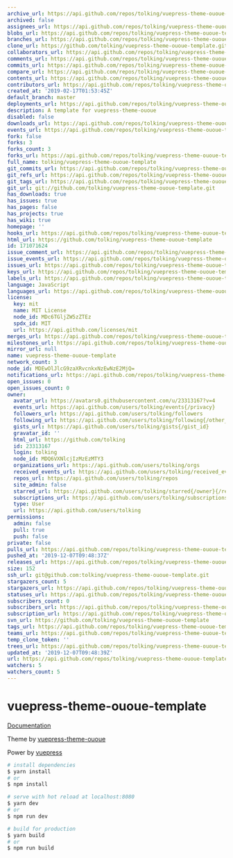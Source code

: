 ```yaml
---
archive_url: https://api.github.com/repos/tolking/vuepress-theme-ououe-template/{archive_format}{/ref}
archived: false
assignees_url: https://api.github.com/repos/tolking/vuepress-theme-ououe-template/assignees{/user}
blobs_url: https://api.github.com/repos/tolking/vuepress-theme-ououe-template/git/blobs{/sha}
branches_url: https://api.github.com/repos/tolking/vuepress-theme-ououe-template/branches{/branch}
clone_url: https://github.com/tolking/vuepress-theme-ououe-template.git
collaborators_url: https://api.github.com/repos/tolking/vuepress-theme-ououe-template/collaborators{/collaborator}
comments_url: https://api.github.com/repos/tolking/vuepress-theme-ououe-template/comments{/number}
commits_url: https://api.github.com/repos/tolking/vuepress-theme-ououe-template/commits{/sha}
compare_url: https://api.github.com/repos/tolking/vuepress-theme-ououe-template/compare/{base}...{head}
contents_url: https://api.github.com/repos/tolking/vuepress-theme-ououe-template/contents/{+path}
contributors_url: https://api.github.com/repos/tolking/vuepress-theme-ououe-template/contributors
created_at: '2019-02-17T01:53:45Z'
default_branch: master
deployments_url: https://api.github.com/repos/tolking/vuepress-theme-ououe-template/deployments
description: A template for vuepress-theme-ououe
disabled: false
downloads_url: https://api.github.com/repos/tolking/vuepress-theme-ououe-template/downloads
events_url: https://api.github.com/repos/tolking/vuepress-theme-ououe-template/events
fork: false
forks: 3
forks_count: 3
forks_url: https://api.github.com/repos/tolking/vuepress-theme-ououe-template/forks
full_name: tolking/vuepress-theme-ououe-template
git_commits_url: https://api.github.com/repos/tolking/vuepress-theme-ououe-template/git/commits{/sha}
git_refs_url: https://api.github.com/repos/tolking/vuepress-theme-ououe-template/git/refs{/sha}
git_tags_url: https://api.github.com/repos/tolking/vuepress-theme-ououe-template/git/tags{/sha}
git_url: git://github.com/tolking/vuepress-theme-ououe-template.git
has_downloads: true
has_issues: true
has_pages: false
has_projects: true
has_wiki: true
homepage: ''
hooks_url: https://api.github.com/repos/tolking/vuepress-theme-ououe-template/hooks
html_url: https://github.com/tolking/vuepress-theme-ououe-template
id: 171071624
issue_comment_url: https://api.github.com/repos/tolking/vuepress-theme-ououe-template/issues/comments{/number}
issue_events_url: https://api.github.com/repos/tolking/vuepress-theme-ououe-template/issues/events{/number}
issues_url: https://api.github.com/repos/tolking/vuepress-theme-ououe-template/issues{/number}
keys_url: https://api.github.com/repos/tolking/vuepress-theme-ououe-template/keys{/key_id}
labels_url: https://api.github.com/repos/tolking/vuepress-theme-ououe-template/labels{/name}
language: JavaScript
languages_url: https://api.github.com/repos/tolking/vuepress-theme-ououe-template/languages
license:
  key: mit
  name: MIT License
  node_id: MDc6TGljZW5zZTEz
  spdx_id: MIT
  url: https://api.github.com/licenses/mit
merges_url: https://api.github.com/repos/tolking/vuepress-theme-ououe-template/merges
milestones_url: https://api.github.com/repos/tolking/vuepress-theme-ououe-template/milestones{/number}
mirror_url: null
name: vuepress-theme-ououe-template
network_count: 3
node_id: MDEwOlJlcG9zaXRvcnkxNzEwNzE2MjQ=
notifications_url: https://api.github.com/repos/tolking/vuepress-theme-ououe-template/notifications{?since,all,participating}
open_issues: 0
open_issues_count: 0
owner:
  avatar_url: https://avatars0.githubusercontent.com/u/23313167?v=4
  events_url: https://api.github.com/users/tolking/events{/privacy}
  followers_url: https://api.github.com/users/tolking/followers
  following_url: https://api.github.com/users/tolking/following{/other_user}
  gists_url: https://api.github.com/users/tolking/gists{/gist_id}
  gravatar_id: ''
  html_url: https://github.com/tolking
  id: 23313167
  login: tolking
  node_id: MDQ6VXNlcjIzMzEzMTY3
  organizations_url: https://api.github.com/users/tolking/orgs
  received_events_url: https://api.github.com/users/tolking/received_events
  repos_url: https://api.github.com/users/tolking/repos
  site_admin: false
  starred_url: https://api.github.com/users/tolking/starred{/owner}{/repo}
  subscriptions_url: https://api.github.com/users/tolking/subscriptions
  type: User
  url: https://api.github.com/users/tolking
permissions:
  admin: false
  pull: true
  push: false
private: false
pulls_url: https://api.github.com/repos/tolking/vuepress-theme-ououe-template/pulls{/number}
pushed_at: '2019-12-07T09:48:37Z'
releases_url: https://api.github.com/repos/tolking/vuepress-theme-ououe-template/releases{/id}
size: 152
ssh_url: git@github.com:tolking/vuepress-theme-ououe-template.git
stargazers_count: 5
stargazers_url: https://api.github.com/repos/tolking/vuepress-theme-ououe-template/stargazers
statuses_url: https://api.github.com/repos/tolking/vuepress-theme-ououe-template/statuses/{sha}
subscribers_count: 0
subscribers_url: https://api.github.com/repos/tolking/vuepress-theme-ououe-template/subscribers
subscription_url: https://api.github.com/repos/tolking/vuepress-theme-ououe-template/subscription
svn_url: https://github.com/tolking/vuepress-theme-ououe-template
tags_url: https://api.github.com/repos/tolking/vuepress-theme-ououe-template/tags
teams_url: https://api.github.com/repos/tolking/vuepress-theme-ououe-template/teams
temp_clone_token: ''
trees_url: https://api.github.com/repos/tolking/vuepress-theme-ououe-template/git/trees{/sha}
updated_at: '2019-12-07T09:48:39Z'
url: https://api.github.com/repos/tolking/vuepress-theme-ououe-template
watchers: 5
watchers_count: 5
---
```


# vuepress-theme-ououe-template

[Documentation](https://tolking.github.io/vuepress-theme-ououe)

Theme by [vuepress-theme-ououe](https://github.com/tolking/vuepress-theme-ououe)

Power by [vuepress](https://github.com/vuejs/vuepress)


``` bash
# install dependencies
$ yarn install
# or
$ npm install

# serve with hot reload at localhost:8080
$ yarn dev
# or
$ npm run dev

# build for production
$ yarn build
# or
$ npm run build
```
